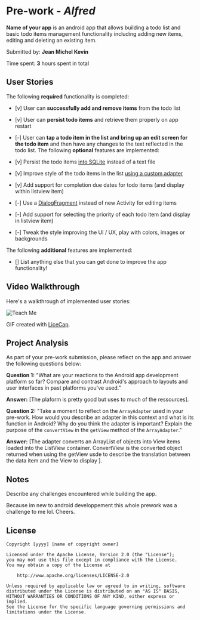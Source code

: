 # Pre-work - *Alfred*

**Name of your app** is an android app that allows building a todo list and basic todo items management functionality including adding new items, editing and deleting an existing item.

Submitted by: **Jean Michel Kevin**

Time spent: **3** hours spent in total

## User Stories

The following **required** functionality is completed:

* [v] User can **successfully add and remove items** from the todo list
* [v] User can **persist todo items** and retrieve them properly on app restart
* [-] User can **tap a todo item in the list and bring up an edit screen for the todo item** and then have any changes to the text reflected in the todo list.
The following **optional** features are implemented:

* [v] Persist the todo items [into SQLite](http://guides.codepath.com/android/Persisting-Data-to-the-Device#sqlite) instead of a text file
* [v] Improve style of the todo items in the list [using a custom adapter](http://guides.codepath.com/android/Using-an-ArrayAdapter-with-ListView)
* [v] Add support for completion due dates for todo items (and display within listview item)
* [-] Use a [DialogFragment](http://guides.codepath.com/android/Using-DialogFragment) instead of new Activity for editing items
* [-] Add support for selecting the priority of each todo item (and display in listview item)
* [-] Tweak the style improving the UI / UX, play with colors, images or backgrounds

The following **additional** features are implemented:

* [] List anything else that you can get done to improve the app functionality!

## Video Walkthrough

Here's a walkthrough of implemented user stories:

<img src='https://i.imgur.com/33fTMeJ.gifv' title='Teach Me' width='' alt='Teach Me' />

GIF created with [LiceCap](http://www.cockos.com/licecap/).

## Project Analysis

As part of your pre-work submission, please reflect on the app and answer the following questions below:

**Question 1:** "What are your reactions to the Android app development platform so far? Compare and contrast Android's approach to layouts and user interfaces in past platforms you've used."

**Answer:** [The plaform is pretty good but uses to much of the ressources].

**Question 2:** "Take a moment to reflect on the `ArrayAdapter` used in your pre-work. How would you describe an adapter in this context and what is its function in Android? Why do you think the adapter is important? Explain the purpose of the `convertView` in the `getView` method of the `ArrayAdapter`."

**Answer:** [The adapter converts an ArrayList of objects into View items loaded into the ListView container. ConvertView is the converted object returned when using the getView usde to describe the translation between the data item and the View to display ].

## Notes

Describe any challenges encountered while building the app.

Because im new to android developpement this whole prework was a challenge to me lol. Cheers.

## License

    Copyright [yyyy] [name of copyright owner]

    Licensed under the Apache License, Version 2.0 (the "License");
    you may not use this file except in compliance with the License.
    You may obtain a copy of the License at

        http://www.apache.org/licenses/LICENSE-2.0

    Unless required by applicable law or agreed to in writing, software
    distributed under the License is distributed on an "AS IS" BASIS,
    WITHOUT WARRANTIES OR CONDITIONS OF ANY KIND, either express or implied.
    See the License for the specific language governing permissions and
    limitations under the License.

